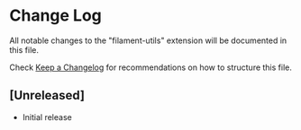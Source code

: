 # Change Log

All notable changes to the "filament-utils" extension will be documented in this file.

Check [Keep a Changelog](http://keepachangelog.com/) for recommendations on how to structure this file.

## [Unreleased]

- Initial release